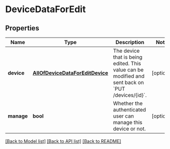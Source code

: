 # DeviceDataForEdit

## Properties
Name | Type | Description | Notes
------------ | ------------- | ------------- | -------------
**device** | [**AllOfDeviceDataForEditDevice**](AllOfDeviceDataForEditDevice.md) | The device that is being edited. This value can be modified and sent back on &#x60;PUT /devices/{id}&#x60;. | [optional] 
**manage** | **bool** | Whether the authenticated user can manage this device or not. | [optional] 

[[Back to Model list]](../../README.md#documentation-for-models) [[Back to API list]](../../README.md#documentation-for-api-endpoints) [[Back to README]](../../README.md)


